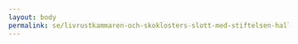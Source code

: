 ```yaml
---
layout: body
permalink: se/livrustkammaren-och-skoklosters-slott-med-stiftelsen-hallwylska-museet/
---
```


